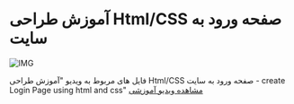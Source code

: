 # آموزش طراحی Html/CSS صفحه ورود به سایت

![IMG](https://i.ytimg.com/vi/LgpTi-PIVbg/hqdefault.jpg?sqp=-oaymwEcCNACELwBSFXyq4qpAw4IARUAAIhCGAFwAcABBg==&rs=AOn4CLCNng79ZuZdDwlXtppuH5sU583G1w)

فایل های مربوط به ویدیو "آموزش طراحی Html/CSS صفحه ورود به سایت - create Login Page using html and css"
[مشاهده ویدیو آموزشی](https://youtu.be/LgpTi-PIVbg)
